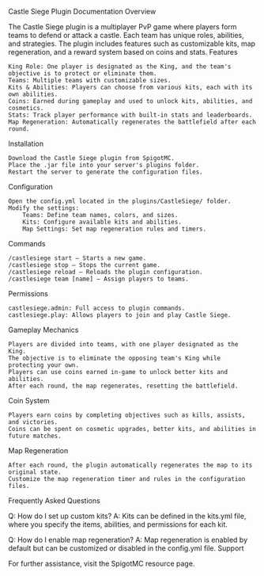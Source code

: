 Castle Siege Plugin Documentation
Overview

The Castle Siege plugin is a multiplayer PvP game where players form teams to defend or attack a castle. Each team has unique roles, abilities, and strategies. The plugin includes features such as customizable kits, map regeneration, and a reward system based on coins and stats.
Features

    King Role: One player is designated as the King, and the team's objective is to protect or eliminate them.
    Teams: Multiple teams with customizable sizes.
    Kits & Abilities: Players can choose from various kits, each with its own abilities.
    Coins: Earned during gameplay and used to unlock kits, abilities, and cosmetics.
    Stats: Track player performance with built-in stats and leaderboards.
    Map Regeneration: Automatically regenerates the battlefield after each round.

Installation

    Download the Castle Siege plugin from SpigotMC.
    Place the .jar file into your server's plugins folder.
    Restart the server to generate the configuration files.

Configuration

    Open the config.yml located in the plugins/CastleSiege/ folder.
    Modify the settings:
        Teams: Define team names, colors, and sizes.
        Kits: Configure available kits and abilities.
        Map Settings: Set map regeneration rules and timers.

Commands

    /castlesiege start – Starts a new game.
    /castlesiege stop – Stops the current game.
    /castlesiege reload – Reloads the plugin configuration.
    /castlesiege team [name] – Assign players to teams.

Permissions

    castlesiege.admin: Full access to plugin commands.
    castlesiege.play: Allows players to join and play Castle Siege.

Gameplay Mechanics

    Players are divided into teams, with one player designated as the King.
    The objective is to eliminate the opposing team's King while protecting your own.
    Players can use coins earned in-game to unlock better kits and abilities.
    After each round, the map regenerates, resetting the battlefield.

Coin System

    Players earn coins by completing objectives such as kills, assists, and victories.
    Coins can be spent on cosmetic upgrades, better kits, and abilities in future matches.

Map Regeneration

    After each round, the plugin automatically regenerates the map to its original state.
    Customize the map regeneration timer and rules in the configuration files.

Frequently Asked Questions

Q: How do I set up custom kits?
A: Kits can be defined in the kits.yml file, where you specify the items, abilities, and permissions for each kit.

Q: How do I enable map regeneration?
A: Map regeneration is enabled by default but can be customized or disabled in the config.yml file.
Support

For further assistance, visit the SpigotMC resource page.